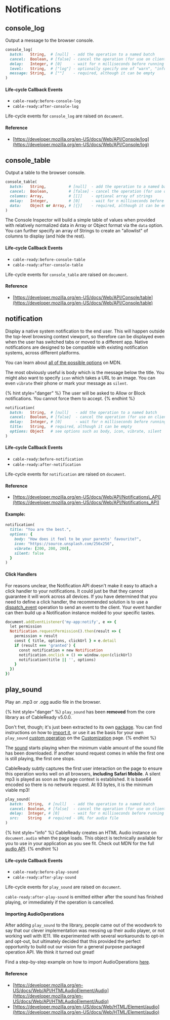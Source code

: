 # Notifications

## console\_log

Output a message to the browser console.

```ruby
console_log(
  batch:   String,  # [null]  - add the operation to a named batch
  cancel:  Boolean, # [false] - cancel the operation (for use on client)
  delay:   Integer, # [0]     - wait for n milliseconds before running
  level:   String,  # ["log"] - optionally specify one of "warn", "info" or "error"
  message: String,  # [""]    - required, although it can be empty
)
```

#### Life-cycle Callback Events

* `cable-ready:before-console-log`
* `cable-ready:after-console-log`

Life-cycle events for `console_log` are raised on `document`.

#### Reference

* [https://developer.mozilla.org/en-US/docs/Web/API/Console/log](https://developer.mozilla.org/en-US/docs/Web/API/Console/log)

## console\_table

Output a table to the browser console.

```ruby
console_table(
  batch:   String,          # [null]  - add the operation to a named batch
  cancel:  Boolean,         # [false] - cancel the operation (for use on client)
  columns: Array,           # [[]]    - optional array of strings
  delay:   Integer,         # [0]     - wait for n milliseconds before running
  data:    Object or Array, # [{}]    - required, although it can be empty
)
```

The Console Inspector will build a simple table of values when provided with relatively normalized data in Array or Object format via the `data` option. You can further specify an array of Strings to create an "allowlist" of columns to display \(and hide the rest\).

#### Life-cycle Callback Events

* `cable-ready:before-console-table`
* `cable-ready:after-console-table`

Life-cycle events for `console_table` are raised on `document`.

#### Reference

* [https://developer.mozilla.org/en-US/docs/Web/API/Console/table](https://developer.mozilla.org/en-US/docs/Web/API/Console/table)

## notification

Display a native system notification to the end user. This will happen outside the top-level browsing context viewport, so therefore can be displayed even when the user has switched tabs or moved to a different app. Native notifications are designed to be compatible with existing notification systems, across different platforms.

You can learn about [all of the possible options](https://developer.mozilla.org/en-US/docs/Web/API/Notification) on MDN.

The most obviously useful is body which is the message below the title. You might also want to specify `icon` which takes a URL to an image. You can even `vibrate` their phone or mark your message as `silent`.

{% hint style="danger" %}
The user will be asked to Allow or Block notifications. You cannot force them to accept.
{% endhint %}

```ruby
notification(
  batch:   String,  # [null]   - add the operation to a named batch
  cancel:  Boolean, # [false]  - cancel the operation (for use on client)
  delay:   Integer, # [0]      - wait for n milliseconds before running
  title:   String,  # required, although it can be empty
  options: Object   # see options such as body, icon, vibrate, silent
)
```

#### Life-cycle Callback Events

* `cable-ready:before-notification`
* `cable-ready:after-notification`

Life-cycle events for `notification` are raised on `document`.

#### Reference

* [https://developer.mozilla.org/en-US/docs/Web/API/Notifications\_API](https://developer.mozilla.org/en-US/docs/Web/API/Notifications_API)

#### Example:

```ruby
notification(
  title: "You are the best.",
  options: {
    body: "How does it feel to be your parents' favourite?",
    icon: "https://source.unsplash.com/256x256",
    vibrate: [200, 200, 200],
    silent: false
  }
)
```

#### Click Handlers

For reasons unclear, the Notification API doesn't make it easy to attach a click handler to your notifications. It could just be that they cannot guarantee it will work across all devices. If you have determined that you need to define a click handler, the recommended solution is to use a [dispatch\_event](https://cableready.stimulusreflex.com/usage/dom-operations/event-dispatch) operation to send an event to the client. Your event handler can then build up a Notification instance molded to your specific tastes.

```ruby
document.addEventListener('my-app:notify', e => {
  let permission
  Notification.requestPermission().then(result => {
    permission = result
    const { title, options, clickUrl } = e.detail
    if (result === 'granted') {
      const notification = new Notification
      notification.onclick = () => window.open(clickUrl)
      notification(title || '', options)
    }
  })
})
```

## play\_sound

Play an .mp3 or .ogg audio file in the browser.

{% hint style="danger" %}
`play_sound` has been **removed** from the core library as of CableReady v5.0.0.

Don't fret, though; it's just been extracted to its own [package](https://www.npmjs.com/package/@cable_ready/audio_operations). You can find instructions on how to [import it](../../customization.md#importing-audiooperations), or use it as the basis for your own `play_sound` [custom operation](../../customization.md#custom-operations) on the [Customization](../../customization.md) page.
{% endhint %}

The [sound](https://www.dropbox.com/s/jka3a37ibbqiaqv/stimulus_reflex_sound_logo.mp3?dl=1) starts playing when the minimum viable amount of the sound file has been downloaded. If another sound request comes in while the first one is still playing, the first one stops.

CableReady subtly captures the first user interaction on the page to ensure this operation works well on all browsers, **including Safari Mobile**. A silent mp3 is played as soon as the page context is established. It is base64 encoded so there is no network request. At 93 bytes, it is the minimum viable mp3!

```ruby
play_sound(
  batch:  String,  # [null]   - add the operation to a named batch
  cancel: Boolean, # [false]  - cancel the operation (for use on client)
  delay:  Integer, # [0]      - wait for n milliseconds before running
  src:    String   # required - URL for audio file
)
```

{% hint style="info" %}
CableReady creates an HTML Audio instance on `document.audio` when the page loads. This object is technically available for you to use in your application as you see fit. Check out MDN for the full [audio API](https://developer.mozilla.org/en-US/docs/Web/HTML/Element/audio).
{% endhint %}

#### Life-cycle Callback Events

* `cable-ready:before-play-sound`
* `cable-ready:after-play-sound`

Life-cycle events for `play_sound` are raised on `document`.

`cable-ready:after-play-sound` is emitted either after the sound has finished playing, or immediately if the operation is cancelled.

#### Importing AudioOperations

After adding `play_sound` to the library, people came out of the woodwork to say that our clever implementation was messing up their audio player, or not working well with IE11. We experimented with several workarounds to opt-in and opt-out, but ultimately decided that this provided the perfect opportunity to build out our vision for a general purpose packaged operation API. We think it turned out great!

Find a step-by-step example on how to import AudioOperations [here](../../customization.md#importing-audiooperations).

#### Reference

* [https://developer.mozilla.org/en-US/docs/Web/API/HTMLAudioElement/Audio](https://developer.mozilla.org/en-US/docs/Web/API/HTMLAudioElement/Audio)
* [https://developer.mozilla.org/en-US/docs/Web/HTML/Element/audio](https://developer.mozilla.org/en-US/docs/Web/HTML/Element/audio)

